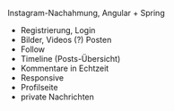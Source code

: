 Instagram-Nachahmung, Angular + Spring
- Registrierung, Login
- Bilder, Videos (?) Posten
- Follow
- Timeline (Posts-Übersicht)
- Kommentare in Echtzeit
- Responsive
- Profilseite
- private Nachrichten
